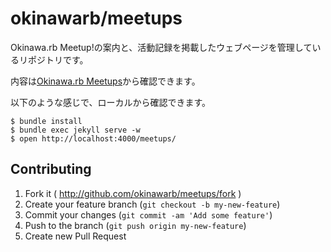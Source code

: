 okinawarb/meetups
=======
Okinawa.rb Meetup!の案内と、活動記録を掲載したウェブページを管理しているリポジトリです。

内容は[Okinawa.rb Meetups](http://ruby.okinawa/meetups/)から確認できます。

以下のような感じで、ローカルから確認できます。

```
$ bundle install
$ bundle exec jekyll serve -w
$ open http://localhost:4000/meetups/
```

## Contributing

1. Fork it ( http://github.com/okinawarb/meetups/fork )
2. Create your feature branch (`git checkout -b my-new-feature`)
3. Commit your changes (`git commit -am 'Add some feature'`)
4. Push to the branch (`git push origin my-new-feature`)
5. Create new Pull Request
